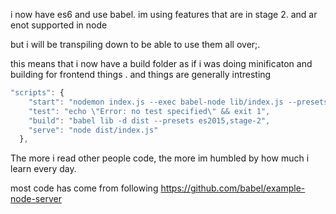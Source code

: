 i now have es6 and use babel. im using features that are in stage 2. and ar enot supported in node

but i will be transpiling down to be able to use them all over;.

this means that i now have a build folder as if i was doing minificaton and building for frontend things . and things are generally intresting 

```javascript
"scripts": {
    "start": "nodemon index.js --exec babel-node lib/index.js --presets es2015,stage-2",
    "test": "echo \"Error: no test specified\" && exit 1",
    "build": "babel lib -d dist --presets es2015,stage-2",
    "serve": "node dist/index.js"
  },
```

The more i read other people code, the more im humbled by how much i learn every day.

most code has come from following https://github.com/babel/example-node-server